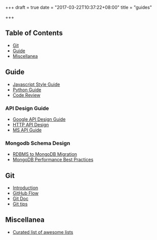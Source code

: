 +++
draft = true
date = "2017-03-22T10:37:22+08:00"
title = "guides"

+++

## Table of Contents
- [Git](#git)
- [Guide](#guide)
- [Miscellanea](#miscellanea)

## Guide
- [Javascript Style Guide](https://github.com/airbnb/javascript)
- [Python Guide](http://docs.python-guide.org/)
- [Code Review](code-review-check-list.md)

### API Design Guide
- [Google API Design Guide](https://cloud.google.com/apis/design/)
- [HTTP API Design](https://github.com/interagent/http-api-design)
- [MS API Guide](https://github.com/Microsoft/api-guidelines)

### Mongodb Schema Design
- [RDBMS to MongoDB Migration](https://www.mongodb.com/lp/white-paper/migration-rdbms-nosql-mongodb)
- [MongoDB Performance Best Practices](https://www.mongodb.com/collateral/mongodb-performance-best-practices)

## Git
- [Introduction](http://rogerdudler.github.io/git-guide/)
- [GitHub Flow](https://guides.github.com/introduction/flow/)
- [Git Doc](https://git-scm.com/doc)
- [Git tips](https://github.com/git-tips/tips)

## Miscellanea
- [Curated list of awesome lists](https://github.com/sindresorhus/awesome)

